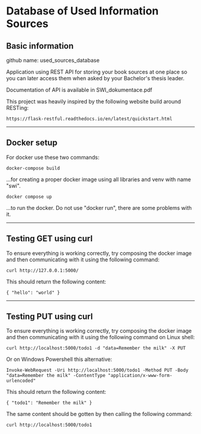 # Database of Used Information Sources

## Basic information

github name: used_sources_database

Application using REST API for storing your book sources at one place so you can later access them when asked by your Bachelor's thesis leader.

Documentation of API is available in SWI_dokumentace.pdf

This project was heavily inspired by the following website build around RESTing:
```
https://flask-restful.readthedocs.io/en/latest/quickstart.html
```

---------------------------------------------------------

## Docker setup

For docker use these two commands:

```shell
docker-compose build
```
...for creating a proper docker image using all libraries and venv with name "swi".

```shell
docker compose up
```
...to run the docker. Do not use "docker run", there are some problems with it.

---------------------------------------------------------

## Testing GET using curl

To ensure everything is working correctly, try composing the docker image and then communicating with it using the following command:
```shell
curl http://127.0.0.1:5000/
```
This should return the following content:
```
{ "hello": "world" }
```

---------------------------------------------------------

## Testing PUT using curl

To ensure everything is working correctly, try composing the docker image and then communicating with it using the following command on Linux shell:
```shell
curl http://localhost:5000/todo1 -d "data=Remember the milk" -X PUT
```
Or on Windows Powershell this alternative:
```shell
Invoke-WebRequest -Uri http://localhost:5000/todo1 -Method PUT -Body "data=Remember the milk" -ContentType "application/x-www-form-urlencoded"
```

This should return the following content:
```
{ "todo1": "Remember the milk" }
```

The same content should be gotten by then calling the following command:
```shell
curl http://localhost:5000/todo1
```